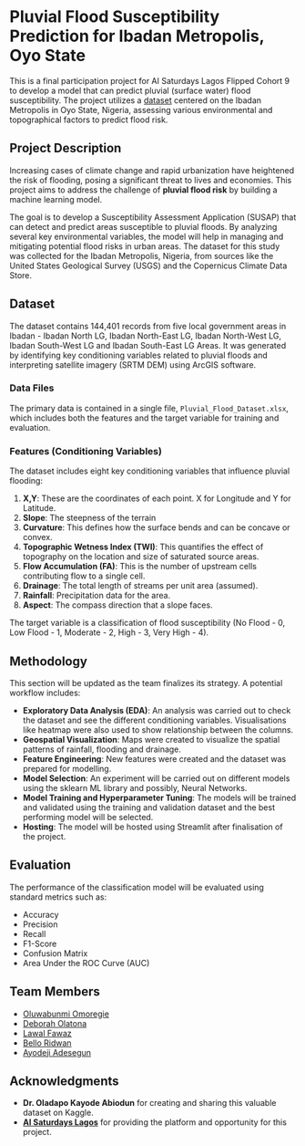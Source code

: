 # Pluvial Flood Susceptibility Prediction for Ibadan Metropolis, Oyo State

This is a final participation project for AI Saturdays Lagos Flipped Cohort 9  to develop a model that can predict pluvial (surface water) flood susceptibility.
The project utilizes a [dataset](https://www.kaggle.com/datasets/oladapokayodeabiodun/pluvial-flood-dataset?resource=download) centered on the Ibadan Metropolis in Oyo State, Nigeria, assessing various environmental and topographical factors to predict flood risk.

## Project Description

Increasing cases of climate change and rapid urbanization have heightened the risk of flooding, posing a significant threat to lives and economies. This project aims to address the challenge of **pluvial flood risk** by building a machine learning model.

The goal is to develop a Susceptibility Assessment Application (SUSAP) that can detect and predict areas susceptible to pluvial floods. By analyzing several key environmental variables, the model will help in managing and mitigating potential flood risks in urban areas. The dataset for this study was collected for the Ibadan Metropolis, Nigeria, from sources like the United States Geological Survey (USGS) and the Copernicus Climate Data Store.

## Dataset

The dataset contains 144,401 records from five local government areas in Ibadan - Ibadan North LG, Ibadan North-East LG, Ibadan North-West LG, Ibadan South-West LG and Ibadan South-East LG Areas. It was generated by identifying key conditioning variables related to pluvial floods and interpreting satellite imagery (SRTM DEM) using ArcGIS software.

### Data Files

The primary data is contained in a single file, `Pluvial_Flood_Dataset.xlsx`, which includes both the features and the target variable for training and evaluation.

### Features (Conditioning Variables)

The dataset includes eight key conditioning variables that influence pluvial flooding:

1.  **X,Y**: These are the coordinates of each point. X for Longitude and Y for Latitude.
2.  **Slope**: The steepness of the terrain
3.  **Curvature**: This defines how the surface bends and can be concave or convex.
4.  **Topographic Wetness Index (TWI)**: This quantifies the effect of topography on the location and size of saturated source areas.
5.  **Flow Accumulation (FA)**: This is the number of upstream cells contributing flow to a single cell.
6.  **Drainage**: The total length of streams per unit area (assumed).
7.  **Rainfall**: Precipitation data for the area.
8.  **Aspect**: The compass direction that a slope faces.

The target variable is a classification of flood susceptibility (No Flood - 0, Low Flood - 1, Moderate - 2, High - 3, Very High - 4).


## Methodology

This section will be updated as the team finalizes its strategy. A potential workflow includes:

  * **Exploratory Data Analysis (EDA)**: An analysis was carried out to check the dataset and see the different conditioning variables. Visualisations like heatmap were also used to show relationship between the columns.
  * **Geospatial Visualization**: Maps were created to visualize the spatial patterns of rainfall, flooding and drainage.
  * **Feature Engineering**: New features were created and the dataset was prepared for modelling.
  * **Model Selection**: An experiment will be carried out on different models using the sklearn ML library and possibly, Neural Networks.
  * **Model Training and Hyperparameter Tuning**: The models will be trained and validated using the training and validation dataset and the best performing model will be selected.
  * **Hosting**: The model will be hosted using Streamlit after finalisation of the project.

## Evaluation

The performance of the classification model will be evaluated using standard metrics such as:

  * Accuracy
  * Precision
  * Recall
  * F1-Score
  * Confusion Matrix
  * Area Under the ROC Curve (AUC)

## Team Members

  * [Oluwabunmi Omoregie](https://www.linkedin.com/in/oluwabunmiomoregie/)
  * [Deborah Olatona](https://www.linkedin.com/in/deborah-olatona/)
  * [Lawal Fawaz](https://www.linkedin.com/in/fawaz-lawal-57a27a220/)
  * [Bello Ridwan](ridwanbabatunde.bello@gmail.com)
  * [Ayodeji Adesegun](https://www.linkedin.com/in/ayodejiades/)


## Acknowledgments

  * **Dr. Oladapo Kayode Abiodun** for creating and sharing this valuable dataset on Kaggle.
  * [**AI Saturdays Lagos**](https://www.aisaturdayslagos.com/) for providing the platform and opportunity for this project.
